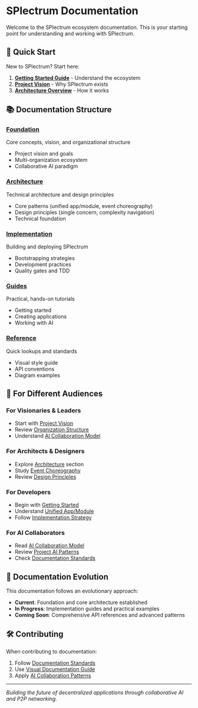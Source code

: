 # SPlectrum Documentation

Welcome to the SPlectrum ecosystem documentation. This is your starting point for understanding and working with SPlectrum.

## 🚀 Quick Start

New to SPlectrum? Start here:
1. [**Getting Started Guide**](./guides/getting-started.md) - Understand the ecosystem
2. [**Project Vision**](./foundation/project-vision.md) - Why SPlectrum exists
3. [**Architecture Overview**](./architecture/README.md) - How it works

## 📚 Documentation Structure

### [Foundation](./foundation/README.md)
Core concepts, vision, and organizational structure
- Project vision and goals
- Multi-organization ecosystem
- Collaborative AI paradigm

### [Architecture](./architecture/README.md)
Technical architecture and design principles
- Core patterns (unified app/module, event choreography)
- Design principles (single concern, complexity navigation)
- Technical foundation

### [Implementation](./implementation/README.md)
Building and deploying SPlectrum
- Bootstrapping strategies
- Development practices
- Quality gates and TDD

### [Guides](./guides/README.md)
Practical, hands-on tutorials
- Getting started
- Creating applications
- Working with AI

### [Reference](./reference/README.md)
Quick lookups and standards
- Visual style guide
- API conventions
- Diagram examples

## 🎯 For Different Audiences

### For Visionaries & Leaders
- Start with [Project Vision](./foundation/project-vision.md)
- Review [Organization Structure](./foundation/organization-structure.md)
- Understand [AI Collaboration Model](./foundation/ai-collaboration-model.md)

### For Architects & Designers
- Explore [Architecture](./architecture/README.md) section
- Study [Event Choreography](./architecture/core-patterns/event-choreography.md)
- Review [Design Principles](./architecture/design-principles/complexity-navigation.md)

### For Developers
- Begin with [Getting Started](./guides/getting-started.md)
- Understand [Unified App/Module](./architecture/core-patterns/unified-app-module.md)
- Follow [Implementation Strategy](./implementation/README.md)

### For AI Collaborators
- Read [AI Collaboration Model](./foundation/ai-collaboration-model.md)
- Review [Project AI Patterns](../claude/project/docs/ai-collaboration-patterns.md)
- Check [Documentation Standards](../claude/project/docs/documentation-standards.md)

## 🔄 Documentation Evolution

This documentation follows an evolutionary approach:
- **Current**: Foundation and core architecture established
- **In Progress**: Implementation guides and practical examples
- **Coming Soon**: Comprehensive API references and advanced patterns

## 🛠️ Contributing

When contributing to documentation:
1. Follow [Documentation Standards](../claude/project/docs/documentation-standards.md)
2. Use [Visual Documentation Guide](../claude/project/docs/visual-documentation-guide.md)
3. Apply [AI Collaboration Patterns](../claude/project/docs/ai-collaboration-patterns.md)

---

*Building the future of decentralized applications through collaborative AI and P2P networking.*